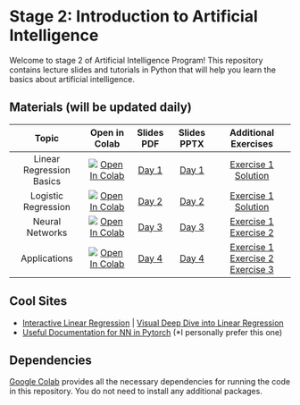 # Stage 2: Introduction to Artificial Intelligence

Welcome to stage 2 of Artificial Intelligence Program! This repository contains lecture slides and tutorials in Python that will help you learn the basics about artificial intelligence.

## Materials (will be updated daily)

| Topic  | Open in Colab|  Slides PDF | Slides PPTX | Additional Exercises
| :---:         |     :---:      |  :---: |  :---: | :---:
| Linear Regression Basics | [![Open In Colab](https://colab.research.google.com/assets/colab-badge.svg)](https://colab.research.google.com/drive/1RO4NO8q9oceZqDzMGeY4PAiTk2cBr765?usp=sharing)| [Day 1](./Lectures/Day-1.pdf) | [Day 1](./Lectures/Day-1.pptx)| [Exercise 1](./Exercises/day1_Linear_Regression_Basics.ipynb) [Solution](./Solutions/day1_Linear_Regression_Basics.ipynb)
| Logistic Regression | [![Open In Colab](https://colab.research.google.com/assets/colab-badge.svg)](https://colab.research.google.com/drive/1DVLiR2XJJjLyT8ckREWUgOrF37MAJdAS?usp=sharing) | [Day 2](./Lectures/Day-2.pdf)  | [Day 2](./Lectures/Day-2.pptx)|  [Exercise 1](./Exercises/Hands-on-session-Day-2.ipynb) [Solution](./Solutions/Hands-on-session-Day-2-solution.ipynb)
| Neural Networks | [![Open In Colab](https://colab.research.google.com/assets/colab-badge.svg)](https://colab.research.google.com/drive/1rds67KHwzfbLhGfPoRgGD1AXH-peQntW?usp=sharing)| [Day 3](./Lectures/Day-3.pdf) | [Day 3](./Lectures/Day-3.pptx)|  [Exercise 1](./Exercises/day3_NN_Numpy_MNIST_Exercise.ipynb) [Exercise 2]()
| Applications | [![Open In Colab](https://colab.research.google.com/assets/colab-badge.svg)]()| [Day 4]() | [Day 4]()|  [Exercise 1]() [Exercise 2]() [Exercise 3]()

## Cool Sites

- [Interactive Linear Regression](https://observablehq.com/@yizhe-ang/interactive-visualization-of-linear-regression) | [Visual Deep Dive into Linear Regression](https://mlu-explain.github.io/linear-regression/)
- [Useful Documentation for NN in Pytorch](https://pytorch.org/tutorials/beginner/basics/buildmodel_tutorial.html) (*I personally prefer this one)

## Dependencies

[Google Colab](https://colab.research.google.com) provides all the necessary dependencies for running the code in this repository. You do not need to install any additional packages.
